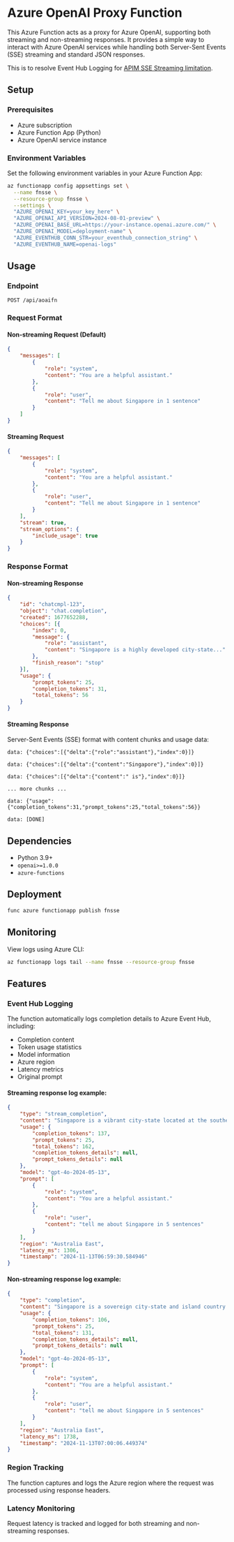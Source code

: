 # Azure OpenAI Proxy Function

This Azure Function acts as a proxy for Azure OpenAI, supporting both streaming and non-streaming responses. It provides a simple way to interact with Azure OpenAI services while handling both Server-Sent Events (SSE) streaming and standard JSON responses.

This is to resolve Event Hub Logging for  [APIM SSE Streaming limitation](https://learn.microsoft.com/en-us/azure/api-management/how-to-server-sent-events).

## Setup

### Prerequisites
- Azure subscription
- Azure Function App (Python)
- Azure OpenAI service instance

### Environment Variables
Set the following environment variables in your Azure Function App:

```bash
az functionapp config appsettings set \
  --name fnsse \
  --resource-group fnsse \
  --settings \
  "AZURE_OPENAI_KEY=your_key_here" \
  "AZURE_OPENAI_API_VERSION=2024-08-01-preview" \
  "AZURE_OPENAI_BASE_URL=https://your-instance.openai.azure.com/" \
  "AZURE_OPENAI_MODEL=deployment-name" \
  "AZURE_EVENTHUB_CONN_STR=your_eventhub_connection_string" \
  "AZURE_EVENTHUB_NAME=openai-logs"
```

## Usage

### Endpoint
```http
POST /api/aoaifn
```

### Request Format

#### Non-streaming Request (Default)
```json
{
    "messages": [
        {
            "role": "system",
            "content": "You are a helpful assistant."
        },
        {
            "role": "user",
            "content": "Tell me about Singapore in 1 sentence"
        }
    ]
}
```

#### Streaming Request
```json
{
    "messages": [
        {
            "role": "system",
            "content": "You are a helpful assistant."
        },
        {
            "role": "user",
            "content": "Tell me about Singapore in 1 sentence"
        }
    ],
    "stream": true,
    "stream_options": {
        "include_usage": true
    }
}
```

### Response Format

#### Non-streaming Response
```json
{
    "id": "chatcmpl-123",
    "object": "chat.completion",
    "created": 1677652288,
    "choices": [{
        "index": 0,
        "message": {
            "role": "assistant",
            "content": "Singapore is a highly developed city-state..."
        },
        "finish_reason": "stop"
    }],
    "usage": {
        "prompt_tokens": 25,
        "completion_tokens": 31,
        "total_tokens": 56
    }
}
```

#### Streaming Response
Server-Sent Events (SSE) format with content chunks and usage data:
```
data: {"choices":[{"delta":{"role":"assistant"},"index":0}]}

data: {"choices":[{"delta":{"content":"Singapore"},"index":0}]}

data: {"choices":[{"delta":{"content":" is"},"index":0}]}

... more chunks ...

data: {"usage":{"completion_tokens":31,"prompt_tokens":25,"total_tokens":56}}

data: [DONE]
```

## Dependencies
- Python 3.9+
- `openai>=1.0.0`
- `azure-functions`

## Deployment
```bash
func azure functionapp publish fnsse
```

## Monitoring
View logs using Azure CLI:
```bash
az functionapp logs tail --name fnsse --resource-group fnsse
```

## Features

### Event Hub Logging
The function automatically logs completion details to Azure Event Hub, including:
- Completion content
- Token usage statistics
- Model information
- Azure region
- Latency metrics
- Original prompt
#### Streaming response log example:
```json
{
    "type": "stream_completion",
    "content": "Singapore is a vibrant city-state located at the southern tip of the Malay Peninsula in Southeast Asia. Known for its impressive skyline, bustling port, and thriving financial sector, Singapore is a global commerce, finance, and transport hub. The country is renowned for its strict laws and immaculate cleanliness, contributing to its status as one of the safest and most orderly places in the world. It has a diverse, multicultural population comprising mainly Chinese, Malay, Indian, and expatriate communities, reflecting its historical role as a trade nexus. Renowned attractions such as Marina Bay Sands, Gardens by the Bay, and Sentosa Island draw millions of tourists annually, adding to its allure as a leading travel destination.",
    "usage": {
        "completion_tokens": 137,
        "prompt_tokens": 25,
        "total_tokens": 162,
        "completion_tokens_details": null,
        "prompt_tokens_details": null
    },
    "model": "gpt-4o-2024-05-13",
    "prompt": [
        {
            "role": "system",
            "content": "You are a helpful assistant."
        },
        {
            "role": "user",
            "content": "tell me about Singapore in 5 sentences"
        }
    ],
    "region": "Australia East",
    "latency_ms": 1306,
    "timestamp": "2024-11-13T06:59:30.584946"
}
```
#### Non-streaming response log example:
```json
{
    "type": "completion",
    "content": "Singapore is a sovereign city-state and island country in Southeast Asia. It is known for its highly developed free-market economy, which ranks as one of the most open and competitive globally. Despite its small geographical size, Singapore boasts a high standard of living and is a major financial hub with a strong international presence. The nation's strategic location has fostered a diverse, multicultural population, contributing to a rich cultural tapestry. Singapore is also recognized for its efficient and advanced infrastructure, including a world-renowned public transportation system and a highly regarded healthcare system.",
    "usage": {
        "completion_tokens": 106,
        "prompt_tokens": 25,
        "total_tokens": 131,
        "completion_tokens_details": null,
        "prompt_tokens_details": null
    },
    "model": "gpt-4o-2024-05-13",
    "prompt": [
        {
            "role": "system",
            "content": "You are a helpful assistant."
        },
        {
            "role": "user",
            "content": "tell me about Singapore in 5 sentences"
        }
    ],
    "region": "Australia East",
    "latency_ms": 1738,
    "timestamp": "2024-11-13T07:00:06.449374"
}
```


### Region Tracking
The function captures and logs the Azure region where the request was processed using response headers.

### Latency Monitoring
Request latency is tracked and logged for both streaming and non-streaming responses.
